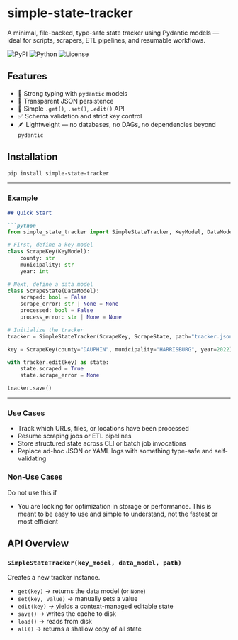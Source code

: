 # simple-state-tracker

A minimal, file-backed, type-safe state tracker using Pydantic models — ideal for scripts, scrapers, ETL pipelines, and resumable workflows.


![PyPI](https://img.shields.io/pypi/v/simple-state-tracker)
![Python](https://img.shields.io/pypi/pyversions/simple-state-tracker)
![License](https://img.shields.io/github/license/maxachis/simple-state-tracker)


## Features

- 🧠 Strong typing with `pydantic` models
- 💾 Transparent JSON persistence
- 🧰 Simple `.get()`, `.set()`, `.edit()` API
- ✅ Schema validation and strict key control
- 🪶 Lightweight — no databases, no DAGs, no dependencies beyond `pydantic`


## Installation

```bash
pip install simple-state-tracker
```

---

### Example

```markdown
## Quick Start

```python
from simple_state_tracker import SimpleStateTracker, KeyModel, DataModel

# First, define a key model
class ScrapeKey(KeyModel):
    county: str
    municipality: str
    year: int

# Next, define a data model
class ScrapeState(DataModel):
    scraped: bool = False
    scrape_error: str | None = None
    processed: bool = False
    process_error: str | None = None

# Initialize the tracker
tracker = SimpleStateTracker(ScrapeKey, ScrapeState, path="tracker.json")

key = ScrapeKey(county="DAUPHIN", municipality="HARRISBURG", year=2022)

with tracker.edit(key) as state:
    state.scraped = True
    state.scrape_error = None

tracker.save()

```


---

### Use Cases

- Track which URLs, files, or locations have been processed
- Resume scraping jobs or ETL pipelines
- Store structured state across CLI or batch job invocations
- Replace ad-hoc JSON or YAML logs with something type-safe and self-validating

### Non-Use Cases

Do not use this if
- You are looking for optimization in storage or performance. This is meant to be easy to use and simple to understand, not the fastest or most efficient

## API Overview

### `SimpleStateTracker(key_model, data_model, path)`
Creates a new tracker instance.

- `get(key)` → returns the data model (or `None`)
- `set(key, value)` → manually sets a value
- `edit(key)` → yields a context-managed editable state
- `save()` → writes the cache to disk
- `load()` → reads from disk
- `all()` → returns a shallow copy of all state


